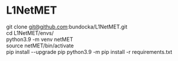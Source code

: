 # L1NetMET  
git clone git@github.com:bundocka/L1NetMET.git  
cd L1NetMET/envs/  
python3.9 -m venv netMET  
source netMET/bin/activate  
pip install --upgrade pip
python3.9 -m pip install -r requirements.txt  
